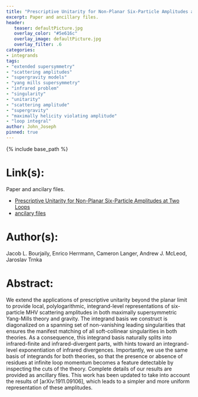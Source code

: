 ```yaml
---
title: "Prescriptive Unitarity for Non-Planar Six-Particle Amplitudes at Two Loops"
excerpt: Paper and ancillary files.
header:
   teaser: defaultPicture.jpg
   overlay_color: "#5e616c"
   overlay_image: defaultPicture.jpg
   overlay_filter: .6
categories:
- integrands
tags:
- "extended supersymmetry"
- "scattering amplitudes"
- "supergravity models"
- "yang mills supersymmetry"
- "infrared problem"
- "singularity"
- "unitarity"
- "scattering amplitude"
- "supergravity"
- "maximally helicity violating amplitude"
- "loop integral"
author: John_Joseph
pinned: true
---
```

{% include base_path %}

# Link(s):
Paper and ancilary files.
  * [Prescriptive Unitarity for Non-Planar Six-Particle Amplitudes at Two Loops](https://arxiv.org/abs/1909.09131)
  * [ancilary files](https://arxiv.org/src/1909.09131/anc)

# Author(s):
Jacob L. Bourjaily, Enrico Herrmann, Cameron Langer, Andrew J. McLeod, Jaroslav Trnka

# Abstract:
We extend the applications of prescriptive unitarity beyond the planar limit to provide local, polylogarithmic, integrand-level representations of six-particle MHV scattering amplitudes in both maximally supersymmetric Yang-Mills theory and gravity. The integrand basis we construct is diagonalized on a spanning set of non-vanishing leading singularities that ensures the manifest matching of all soft-collinear singularities in both theories. As a consequence, this integrand basis naturally splits into infrared-finite and infrared-divergent parts, with hints toward an integrand-level exponentiation of infrared divergences. Importantly, we use the same basis of integrands for both theories, so that the presence or absence of residues at infinite loop momentum becomes a feature detectable by inspecting the cuts of the theory. Complete details of our results are provided as ancillary files. This work has been updated to take into account the results of [arXiv:1911.09106], which leads to a simpler and more uniform representation of these amplitudes.